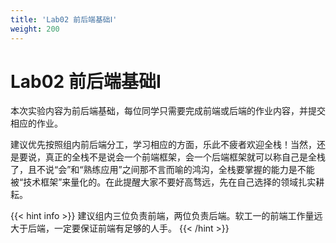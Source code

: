 ```yaml
---
title: 'Lab02 前后端基础Ⅰ'
weight: 200
---
```


# Lab02 前后端基础Ⅰ

本次实验内容为前后端基础，每位同学只需要完成前端或后端的作业内容，并提交相应的作业。

建议优先按照组内前后端分工，学习相应的方面，乐此不疲者欢迎全栈！当然，还是要说，真正的全栈不是说会一个前端框架，会一个后端框架就可以称自己是全栈了，且不说“会”和“熟练应用”之间那不言而喻的鸿沟，全栈要掌握的能力是不能被“技术框架”来量化的。在此提醒大家不要好高骛远，先在自己选择的领域扎实耕耘。

{{< hint info >}}
建议组内三位负责前端，两位负责后端。软工一的前端工作量远大于后端，一定要保证前端有足够的人手。
{{< /hint >}}